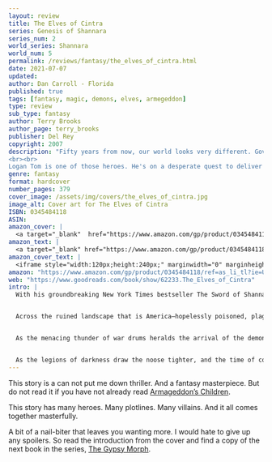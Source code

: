 ```yaml
---
layout: review
title: The Elves of Cintra
series: Genesis of Shannara
series_num: 2
world_series: Shannara
world_num: 5
permalink: /reviews/fantasy/the_elves_of_cintra.html
date: 2021-07-07
updated: 
author: Dan Carroll - Florida
published: true
tags: [fantasy, magic, demons, elves, armegeddon]
type: review
sub_type: fantasy
author: Terry Brooks
author_page: terry_brooks
publisher: Del Rey
copyright: 2007
description: "Fifty years from now, our world looks very different. Governments have fallen. Thousands live in fortified strongholds; others roam the landscape as either predator or prey. Standing against the forces that have tipped the balance from good to evil are a very few heroes, men and women imbued with powerful magic and sworn to a high destiny.
<br><br>
Logan Tom is one of those heroes. He's on a desperate quest to deliver the street kids he rescued in Seattle to safety. So, too, is Angel Perez, who is leading a second group in the Oregon wilderness where she encounters the long-hidden Elves of Cintra. And Hawk - just learning his magic - has an encounter with the mystical King of the Silver River, who promises safety for both humans and elves - if only they can reach him. . ."
genre: fantasy
format: hardcover
number_pages: 379
cover_image: /assets/img/covers/the_elves_of_cintra.jpg
image_alt: Cover art for The Elves of Cintra
ISBN: 0345484118
ASIN: 
amazon_cover: |
  <a target="_blank"  href="https://www.amazon.com/gp/product/0345484118/ref=as_li_tl?ie=UTF8&camp=1789&creative=9325&creativeASIN=0345484118&linkCode=as2&tag=floridan21-20&linkId=31193ce3dd16525fb23263512d610a2e"><img border="0" src="//ws-na.amazon-adsystem.com/widgets/q?_encoding=UTF8&MarketPlace=US&ASIN=0345484118&ServiceVersion=20070822&ID=AsinImage&WS=1&Format=_SL250_&tag=floridan21-20" ></a>
amazon_text: |
  <a target="_blank" href="https://www.amazon.com/gp/product/0345484118/ref=as_li_tl?ie=UTF8&camp=1789&creative=9325&creativeASIN=0345484118&linkCode=as2&tag=floridan21-20&linkId=185fe7956b4538c49763672c199e1d16">The Elves of Cintra (The Genesis of Shannara, Book 2)</a>
amazon_cover_text: |
  <iframe style="width:120px;height:240px;" marginwidth="0" marginheight="0" scrolling="no" frameborder="0" src="//ws-na.amazon-adsystem.com/widgets/q?ServiceVersion=20070822&OneJS=1&Operation=GetAdHtml&MarketPlace=US&source=ac&ref=tf_til&ad_type=product_link&tracking_id=floridan21-20&marketplace=amazon&amp;region=US&placement=0345484118&asins=0345484118&linkId=7db1f762b57be674d9674d0be9834770&show_border=false&link_opens_in_new_window=false&price_color=333333&title_color=0066c0&bg_color=ffffff"></iframe>
amazon: "https://www.amazon.com/gp/product/0345484118/ref=as_li_tl?ie=UTF8&tag=floridan21-20&camp=1789&creative=9325&linkCode=as2&creativeASIN=0345484118&linkId=397915ecbce03170ac25d48fe773d71e"
web: "https://www.goodreads.com/book/show/62233.The_Elves_of_Cintra"
intro: |
  With his groundbreaking New York Times bestseller The Sword of Shannara and its acclaimed sequels, Terry Brooks brought a new audience to epic fantasy. Then he gave the genre a darkly compelling contemporary twist in his trilogy of the Word and the Void. Last year, in Armageddon’s Children, Brooks undertook the stunning chronicle that united two unique worlds. Now that story of clashing forces of darkness and light, of Shannara’s beginnings and the human race’s possible end, marches forward into an unforgettable second volume full of mystery, magic, and momentous events.


  Across the ruined landscape that is America–hopelessly poisoned, plague-ridden, burned, and besieged by demon armies bent on exterminating all mortal life–two pilgrims have been summoned to serve the embattled cause of good. Logan Tom has journeyed to desolate Seattle to protect a ragged band of street urchins and the being known as “the gypsy morph,” who is both mortal and magical, and destined to save mankind unless he is destroyed. Likewise, Angel Perez has her own quest, one that will take her from the wreckage of Los Angeles to a distant, secret place untouched by the horrors of the nationwide blight–a place where the race of Elves has dwelled since before man existed. But close behind these lone Knights of the Word swarm the ravening forces of the Void.


  As the menacing thunder of war drums heralds the arrival of the demons and their brutal minions in Seattle, the young survivors who call themselves the Ghosts are forced to brave the dangerous world of gangs, mutants, and worse to escape the invasion. And Logan Tom must infiltrate a refugee compound to rescue Hawk, the leader of the street urchins, who has yet to learn the truth about who and what he is. Meanwhile, Angel Perez has joined an equally urgent mission: to find the Ellcrys, a fabled talisman crucial to protecting the Elven realm against an influx of unspeakable evil from the dread dimension known as the Forbidding. But Angel and her Elf allies must beware–for a demon spy, with a monstrous creature at its command, walks among them.


  As the legions of darkness draw the noose tighter, and the time of confrontation draws near, those chosen to defend the soul of the world must draw their battle lines and prepare to fight with, and for, their lives. If they fail, humanity falls.
---
```


This story is a can not put me down thriller. And a fantasy masterpiece. But do not read it if you have not already read [Armageddon’s Children](/reviews/fantasy/armageddons_children.html).

This story has many heroes. Many plotlines. Many villains. And it all comes together masterfully.

A bit of a nail-biter that leaves you wanting more. I would hate to give up any spoilers. So read the introduction from the cover and find a copy of the next book in the series, [The Gypsy Morph](/reviews/fantasy/the_gypsy_morph.html).
